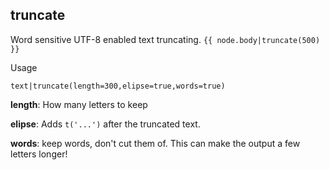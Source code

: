 ## truncate

Word sensitive UTF-8 enabled text truncating.
``
{{ node.body|truncate(500) }}
``

Usage

``text|truncate(length=300,elipse=true,words=true)``


**length**: How many letters  to keep

**elipse**: Adds ``t('...')`` after the truncated text.

**words**: keep words, don't cut them of. This can make the output a few letters longer!
